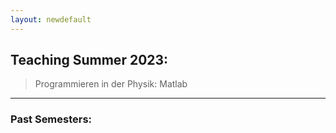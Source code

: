 ```yaml
---
layout: newdefault
---
```


## Teaching Summer 2023:

> Programmieren in der Physik: Matlab

----
### Past Semesters:
